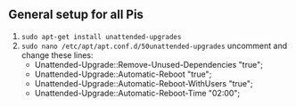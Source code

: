 ## General setup for all Pis

1. `sudo apt-get install unattended-upgrades`
1. `sudo nano /etc/apt/apt.conf.d/50unattended-upgrades` uncomment and change these lines:
   - Unattended-Upgrade::Remove-Unused-Dependencies "true";
   - Unattended-Upgrade::Automatic-Reboot "true";
   - Unattended-Upgrade::Automatic-Reboot-WithUsers "true";
   - Unattended-Upgrade::Automatic-Reboot-Time "02:00";

 
